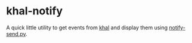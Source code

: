 # khal-notify

A quick little utility to get events from [khal](https://lostpackets.de/khal/) and display them using [notify-send.py](https://github.com/phuhl/notify-send.py).
